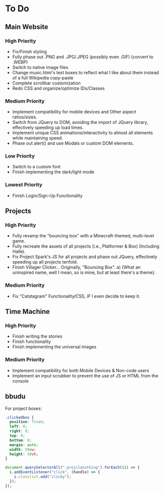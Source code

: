 ﻿# To Do

## Main Website

### High Priority

- Fix/Finish styling
- Fully phase out .PNG and .JPG/.JPEG (possibly even .GIF) (convert to .WEBP)
- Switch to native image files
- Change music.html's text boxes to reflect what I like about them instead of a full Wikipedia copy-paste
- Complete scrollbar customization
- Redo CSS and organize/optimize IDs/Classes

### Medium Priority

- Implement compatibility for mobile devices and Other aspect ratios/sizes.
- Switch from JQuery to DOM, avoiding the import of JQuery library, effectively speeding up load times.
- Implement unique CSS animations/interactivity to almost all elements while maintaining speed.
- Phase out alert() and use Modals or custom DOM elements.

### Low Priority

- Switch to a custom font
- Finish implementing the dark/light mode

### Lowest Priority

- Finish Login/Sign-Up Functionality

## Projects

### High Priority

- Fully revamp the "bouncing box" with a Minecraft-themed, multi-level game.
- Fully recreate the assets of all projects (i.e., Platformer & Box) (Including Halle).
- Fix Project Spark's JS for all projects and phase out JQuery, effectively speeding up all projects tenfold.
- Finish Villager Clicker... Originally, "Bouncing Box".
  a) {What an uninspired name, well I mean, so is mine, but at least there's a theme}.

### Medium Priority

- Fix "Catstagram" Functionality/CSS, _IF_ I even decide to keep it.

## Time Machine

### High Priority

- Finish writing the stories
- Finish functionality
- Finish implementing the universal images

### Medium Priority

- Implement compatibility for both Mobile Devices & Non-code users
- Implement an input scrubber to prevent the use of JS or HTML from the console

## bbudu

For project boxes:

```css
.clickedbox {
  position: fixed;
  left: 0;
  right: 0;
  top: 0;
  bottom: 0;
  margin: auto;
  width: 50vw;
  height: 50vh;
}
```

```js
document.querySelectorAll(".projclassthing").forEach((i) => {
  i.addEventListener("click", (handle) => {
    i.classlist.add("clicky");
  });
});
```
